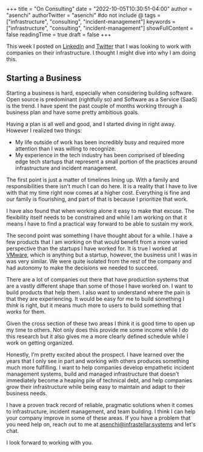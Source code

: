 +++
title = "On Consulting"
date = "2022-10-05T10:30:51-04:00"
author = "asenchi"
authorTwitter = "asenchi" #do not include @
tags = ["infrastructure", "consulting", "incident-management"]
keywords = ["infrastructure", "consulting", "incident-management"]
showFullContent = false
readingTime = true
draft = false
+++

This week I posted on [LinkedIn][linkedin] and [Twitter][twitter] that I was looking to work with
companies on their infrastructure. I thought I might dive into why I am doing
this.

## Starting a Business

Starting a business is hard, especially when considering building
software. Open source is predominant (rightfully so) and Software as a Service
(SaaS) is the trend. I have spent the past couple of months working through a
business plan and have some pretty ambitious goals.

Having a plan is all well and good, and I started diving in right away. However
I realized two things:

* My life outside of work has been incredibly busy and required more attention
  than I was willing to recognize.
* My experience in the tech industry has been comprised of bleeding edge tech
  startups that represent a small portion of the practices around
  infrastructure and incident management.

The first point is just a matter of timelines lining up. With a family and
responsibilities there isn't much I can do here. It is a reality that I have to
live with that my time right now comes at a higher cost. Everything is fine and
our family is flourishing, and part of that is because I prioritize that work.

I have also found that when working alone it easy to make that excuse. The
flexibility itself needs to be constrained and while I am working on that it
means I have to find a practical way forward to be able to sustain my work.

The second point was something I have thought about for a while. I have a few
products that I am working on that would benefit from a more varied perspective
than the startups I have worked for. It is true I worked at
[VMware](https://tanzu.vmware.com), which is
anything but a startup, however, the business unit I was in was very
similar. We were quite isolated from the rest of the company and had autonomy
to make the decisions we needed to succeed.

There are a lot of companies out there that have production systems that are a
vastly different shape than some of those I have worked on. I want to build
products that help them. I also want to understand where the pain is that they
are experiencing. It would be easy for me to build something I _think_ is
right, but it means much more to users to build something that _works_ for
them.

Given the cross section of these two areas I think it is good time to open up
my time to others. Not only does this provide me some income while I do this
research but it also gives me a more clearly defined schedule while I work on
getting organized.

Honestly, I'm pretty excited about the prospect. I have learned over the years
that I only see in part and working with others produces something much more
fulfilling. I want to help companies develop empathetic incident management
systems, build and managed infrastructure that doesn't immediately become a
heaping pile of technical debt, and help companies grow their infrastructure
while being easy to maintain and adapt to their business needs.

I have a proven track record of reliable, pragmatic solutions when it comes to
infrastructure, incident management, and team building. I think I can help your
company improve in some of these areas. If you have a problem that you need
help on, reach out to me at
[asenchi@infrastellar.systems](mailto:asenchi@infrastellar.systems) and let's
chat.

I look forward to working with you.

[linkedin]: https://www.linkedin.com/posts/curt-micol-852472178_in-addition-to-the-work-i-am-doing-at-infrastellar-activity-6982748228479844353-Pteh?utm_source=share&utm_medium=member_desktop
[twitter]: https://twitter.com/asenchi/status/1576983616315445249

